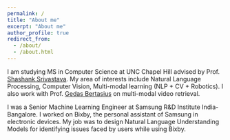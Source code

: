 ```yaml
---
permalink: /
title: "About me"
excerpt: "About me"
author_profile: true
redirect_from: 
  - /about/
  - /about.html
---
```


I am studying MS in Computer Science at UNC Chapel Hill advised by Prof. [Shashank Srivastava](https://www.ssriva.com/). My area of interests include Natural Language Processing, Computer Vision, Multi-modal learning (NLP + CV + Robotics). I also work with Prof. [Gedas Bertasius](https://www.gedasbertasius.com/) on multi-modal video retrieval.

I was a Senior Machine Learning Engineer at Samsung R&D Institute India-Bangalore. I worked on Bixby, the personal assistant of Samsung in electronic devices. My job was to design Natural Language Understanding Models for identifying issues faced by users while using Bixby.
